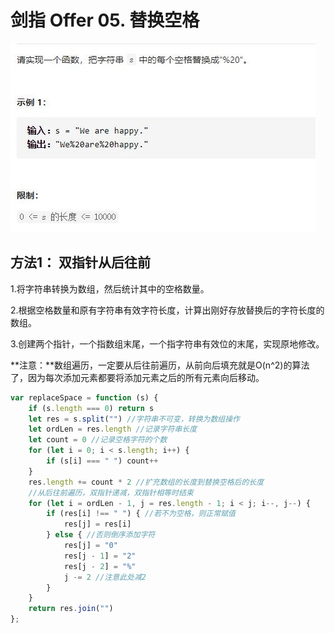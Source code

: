 # 剑指 Offer 05. 替换空格

<img src='img/剑指 Offer 05. 替换空格.jpg' />



## 方法1： 双指针从后往前

1.将字符串转换为数组，然后统计其中的空格数量。

2.根据空格数量和原有字符串有效字符长度，计算出刚好存放替换后的字符长度的数组。

3.创建两个指针，一个指数组末尾，一个指字符串有效位的末尾，实现原地修改。

**注意：**数组遍历，一定要从后往前遍历，从前向后填充就是O(n^2)的算法了，因为每次添加元素都要将添加元素之后的所有元素向后移动。

```js
var replaceSpace = function (s) {
    if (s.length === 0) return s
    let res = s.split("") //字符串不可变，转换为数组操作
    let ordLen = res.length //记录字符串长度
    let count = 0 //记录空格字符的个数
    for (let i = 0; i < s.length; i++) {
        if (s[i] === " ") count++
    }
    res.length += count * 2 //扩充数组的长度到替换空格后的长度
    //从后往前遍历，双指针递减，双指针相等时结束
    for (let i = ordLen - 1, j = res.length - 1; i < j; i--, j--) {
        if (res[i] !== " ") { //若不为空格，则正常赋值
            res[j] = res[i]
        } else { //否则倒序添加字符
            res[j] = "0"
            res[j - 1] = "2"
            res[j - 2] = "%"
            j -= 2 //注意此处减2
        }
    }
    return res.join("")
};
```

